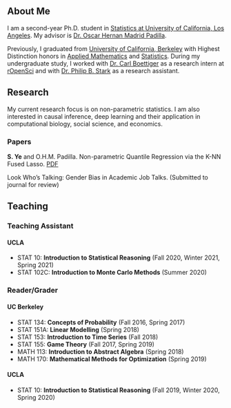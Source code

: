 ## About Me

I am a second-year Ph.D. student in [Statistics at University of California, Los Angeles](http://statistics.ucla.edu/). My advisor is [Dr. Oscar Hernan Madrid Padilla](https://hernanmp.github.io/).

Previously, I graduated from [University of California, Berkeley](http://www.berkeley.edu) with Highest Distinction honors in [Applied Mathematics](https://math.berkeley.edu/) and [Statistics](http://statistics.berkeley.edu/). During my undergraduate study, I worked with [Dr. Carl Boettiger](https://www.carlboettiger.info/) as a research intern at [rOpenSci](https://ropensci.org/) and with [Dr. Philip B. Stark](https://www.stat.berkeley.edu/~stark/) as a research assistant.


## Research
My current research focus is on non-parametric statistics. I am also interested in causal inference, deep learning and their application in computational biology, social science, and economics.

### Papers
**S. Ye** and O.H.M. Padilla. Non-parametric Quantile Regression via the K-NN Fused Lasso. [PDF](https://arxiv.org/abs/2012.01758)

Look Who’s Talking: Gender Bias in Academic Job Talks. (Submitted to journal for review)

## Teaching
### Teaching Assistant
#### UCLA
*   STAT 10: **Introduction to Statistical Reasoning** (Fall 2020, Winter 2021, Spring 2021)
*   STAT 102C: **Introduction to Monte Carlo Methods** (Summer 2020)

### Reader/Grader
#### UC Berkeley
*   STAT 134: **Concepts of Probability** (Fall 2016, Spring 2017)
*   STAT 151A: **Linear Modelling** (Spring 2018)
*   STAT 153: **Introduction to Time Series** (Fall 2018)
*   STAT 155: **Game Theory** (Fall 2017, Spring 2019)
*   MATH 113: **Introduction to Abstract Algebra** (Spring 2018)
*   MATH 170: **Mathematical Methods for Optimization** (Spring 2019)

#### UCLA
*   STAT 10: **Introduction to Statistical Reasoning** (Fall 2019, Winter 2020, Spring 2020)

